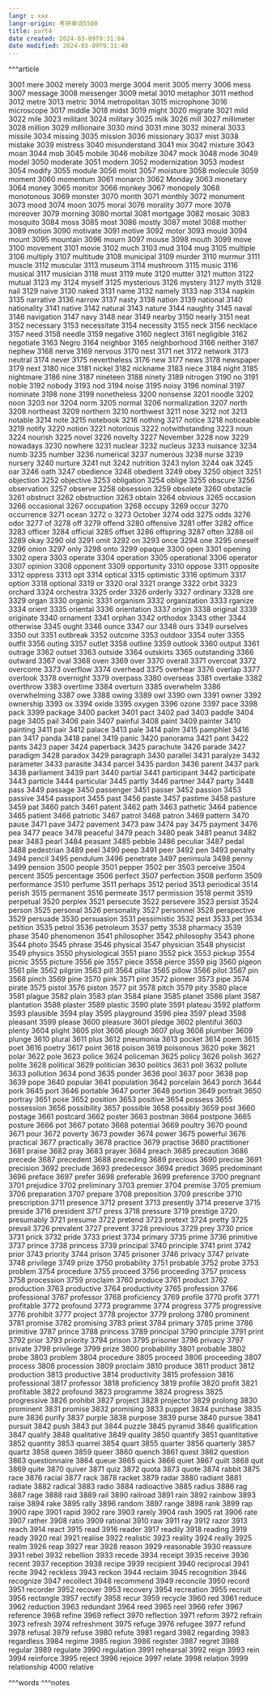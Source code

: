 ```yaml
---
langr : xxx
langr-origin: 考研单词5500
title: part4
date created: 2024-03-09T9:31:04
date modified: 2024-03-09T9:31:40
---
```


^^^article

3001 mere
3002 merely
3003 merge
3004 merit
3005 merry
3006 mess
3007 message
3008 messenger
3009 metal
3010 metaphor
3011 method
3012 metre
3013 metric
3014 metropolitan
3015 microphone
3016 microscope
3017 middle
3018 midst
3019 might
3020 migrate
3021 mild
3022 mile
3023 militant
3024 military
3025 milk
3026 mill
3027 millimeter
3028 million
3029 millionaire
3030 mind
3031 mine
3032 mineral
3033 missile
3034 missing
3035 mission
3036 missionary
3037 mist
3038 mistake
3039 mistress
3040 misunderstand
3041 mix
3042 mixture
3043 moan
3044 mob
3045 mobile
3046 mobilize
3047 mock
3048 mode
3049 model
3050 moderate
3051 modern
3052 modernization
3053 modest
3054 modify
3055 module
3056 moist
3057 moisture
3058 molecule
3059 moment
3060 momentum
3061 monarch
3062 Monday
3063 monetary
3064 money
3065 monitor
3066 monkey
3067 monopoly
3068 monotonous
3069 monster
3070 month
3071 monthly
3072 monument
3073 mood
3074 moon
3075 moral
3076 morality
3077 more
3078 moreover
3079 morning
3080 mortal
3081 mortgage
3082 mosaic
3083 mosquito
3084 moss
3085 most
3086 mostly
3087 motel
3088 mother
3089 motion
3090 motivate
3091 motive
3092 motor
3093 mould
3094 mount
3095 mountain
3096 mourn
3097 mouse
3098 mouth
3099 move
3100 movement
3101 movie
3102 much
3103 mud
3104 mug
3105 multiple
3106 multiply
3107 multitude
3108 municipal
3109 murder
3110 murmur
3111 muscle
3112 muscular
3113 museum
3114 mushroom
3115 music
3116 musical
3117 musician
3118 must
3119 mute
3120 mutter
3121 mutton
3122 mutual
3123 my
3124 myself
3125 mysterious
3126 mystery
3127 myth
3128 nail
3129 naive
3130 naked
3131 name
3132 namely
3133 nap
3134 napkin
3135 narrative
3136 narrow
3137 nasty
3138 nation
3139 national
3140 nationality
3141 native
3142 natural
3143 nature
3144 naughty
3145 naval
3146 navigation
3147 navy
3148 near
3149 nearby
3150 nearly
3151 neat
3152 necessary
3153 necessitate
3154 necessity
3155 neck
3156 necklace
3157 need
3158 needle
3159 negative
3160 neglect
3161 negligible
3162 negotiate
3163 Negro
3164 neighbor
3165 neighborhood
3166 neither
3167 nephew
3168 nerve
3169 nervous
3170 nest
3171 net
3172 network
3173 neutral
3174 never
3175 nevertheless
3176 new
3177 news
3178 newspaper
3179 next
3180 nice
3181 nickel
3182 nickname
3183 niece
3184 night
3185 nightmare
3186 nine
3187 nineteen
3188 ninety
3189 nitrogen
3190 no
3191 noble
3192 nobody
3193 nod
3194 noise
3195 noisy
3196 nominal
3197 nominate
3198 none
3199 nonetheless
3200 nonsense
3201 noodle
3202 noon
3203 nor
3204 norm
3205 normal
3206 normalization
3207 north
3208 northeast
3209 northern
3210 northwest
3211 nose
3212 not
3213 notable
3214 note
3215 notebook
3216 nothing
3217 notice
3218 noticeable
3219 notify
3220 notion
3221 notorious
3222 notwithstanding
3223 noun
3224 nourish
3225 novel
3226 novelty
3227 November
3228 now
3229 nowadays
3230 nowhere
3231 nuclear
3232 nucleus
3233 nuisance
3234 numb
3235 number
3236 numerical
3237 numerous
3238 nurse
3239 nursery
3240 nurture
3241 nut
3242 nutrition
3243 nylon
3244 oak
3245 oar
3246 oath
3247 obedience
3248 obedient
3249 obey
3250 object
3251 objection
3252 objective
3253 obligation
3254 oblige
3255 obscure
3256 observation
3257 observe
3258 obsession
3259 obsolete
3260 obstacle
3261 obstruct
3262 obstruction
3263 obtain
3264 obvious
3265 occasion
3266 occasional
3267 occupation
3268 occupy
3269 occur
3270 occurrence
3271 ocean
3272 o
3273 October
3274 odd
3275 odds
3276 odor
3277 of
3278 off
3279 offend
3280 offensive
3281 offer
3282 office
3283 officer
3284 official
3285 offset
3286 offspring
3287 often
3288 oil
3289 okay
3290 old
3291 omit
3292 on
3293 once
3294 one
3295 oneself
3296 onion
3297 only
3298 onto
3299 opaque
3300 open
3301 opening
3302 opera
3303 operate
3304 operation
3305 operational
3306 operator
3307 opinion
3308 opponent
3309 opportunity
3310 oppose
3311 opposite
3312 oppress
3313 opt
3314 optical
3315 optimistic
3316 optimum
3317 option
3318 optional
3319 or
3320 oral
3321 orange
3322 orbit
3323 orchard
3324 orchestra
3325 order
3326 orderly
3327 ordinary
3328 ore
3329 organ
3330 organic
3331 organism
3332 organization
3333 rganize
3334 orient
3335 oriental
3336 orientation
3337 origin
3338 original
3339 originate
3340 ornament
3341 orphan
3342 orthodox
3343 other
3344 otherwise
3345 ought
3346 ounce
3347 our
3348 ours
3349 ourselves
3350 out
3351 outbreak
3352 outcome
3353 outdoor
3354 outer
3355 outfit
3356 outing
3357 outlet
3358 outline
3359 outlook
3360 output
3361 outrage
3362 outset
3363 outside
3364 outskirts
3365 outstanding
3366 outward
3367 oval
3368 oven
3369 over
3370 overall
3371 overcoat
3372 overcome
3373 overflow
3374 overhead
3375 overhear
3376 overlap
3377 overlook
3378 overnight
3379 overpass
3380 overseas
3381 overtake
3382 overthrow
3383 overtime
3384 overturn
3385 overwhelm
3386 overwhelming
3387 owe
3388 owing
3389 owl
3390 own
3391 owner
3392 ownership
3393 ox
3394 oxide
3395 oxygen
3396 ozone
3397 pace
3398 pack
3399 package
3400 packet
3401 pact
3402 pad
3403 paddle
3404 page
3405 pail
3406 pain
3407 painful
3408 paint
3409 painter
3410 painting
3411 pair
3412 palace
3413 pale
3414 palm
3415 pamphlet
3416 pan
3417 panda
3418 panel
3419 panic
3420 panorama
3421 pant
3422 pants
3423 paper
3424 paperback
3425 parachute
3426 parade
3427 paradigm
3428 paradox
3429 paragraph
3430 parallel
3431 paralyze
3432 parameter
3433 parasite
3434 parcel
3435 pardon
3436 parent
3437 park
3438 parliament
3439 part
3440 partial
3441 participant
3442 participate
3443 particle
3444 particular
3445 partly
3446 partner
3447 party
3448 pass
3449 passage
3450 passenger
3451 passer
3452 passion
3453 passive
3454 passport
3455 past
3456 paste
3457 pastime
3458 pasture
3459 pat
3460 patch
3461 patent
3462 path
3463 pathetic
3464 patience
3465 patient
3466 patriotic
3467 patrol
3468 patron
3469 pattern
3470 pause
3471 pave
3472 pavement
3473 paw
3474 pay
3475 payment
3476 pea
3477 peace
3478 peaceful
3479 peach
3480 peak
3481 peanut
3482 pear
3483 pearl
3484 peasant
3485 pebble
3486 peculiar
3487 pedal
3488 pedestrian
3489 peel
3490 peep
3491 peer
3492 pen
3493 penalty
3494 pencil
3495 pendulum
3496 penetrate
3497 peninsula
3498 penny
3499 pension
3500 people
3501 pepper
3502 per
3503 perceive
3504 percent
3505 percentage
3506 perfect
3507 perfection
3508 perform
3509 performance
3510 perfume
3511 perhaps
3512 period
3513 periodical
3514 perish
3515 permanent
3516 permeate
3517 permission
3518 permit
3519 perpetual
3520 perplex
3521 persecute
3522 persevere
3523 persist
3524 person
3525 personal
3526 personality
3527 personnel
3528 perspective
3529 persuade
3530 persuasion
3531 pessimistic
3532 pest
3533 pet
3534 petition
3535 petrol
3536 petroleum
3537 petty
3538 pharmacy
3539 phase
3540 phenomenon
3541 philosopher
3542 philosophy
3543 phone
3544 photo
3545 phrase
3546 physical
3547 physician
3548 physicist
3549 physics
3550 physiological
3551 piano
3552 pick
3553 pickup
3554 picnic
3555 picture
3556 pie
3557 piece
3558 pierce
3559 pig
3560 pigeon
3561 pile
3562 pilgrim
3563 pill
3564 pillar
3565 pillow
3566 pilot
3567 pin
3568 pinch
3569 pine
3570 pink
3571 pint
3572 pioneer
3573 pipe
3574 pirate
3575 pistol
3576 piston
3577 pit
3578 pitch
3579 pity
3580 place
3581 plague
3582 plain
3583 plan
3584 plane
3585 planet
3586 plant
3587 plantation
3588 plaster
3589 plastic
3590 plate
3591 plateau
3592 platform
3593 plausible
3594 play
3595 playground
3596 plea
3597 plead
3598 pleasant
3599 please
3600 pleasure
3601 pledge
3602 plentiful
3603 plenty
3604 plight
3605 plot
3606 plough
3607 plug
3608 plumber
3609 plunge
3610 plural
3611 plus
3612 pneumonia
3613 pocket
3614 poem
3615 poet
3616 poetry
3617 point
3618 poison
3619 poisonous
3620 poke
3621 polar
3622 pole
3623 police
3624 policeman
3625 policy
3626 polish
3627 polite
3628 political
3629 politician
3630 politics
3631 poll
3632 pollute
3633 pollution
3634 pond
3635 ponder
3636 pool
3637 poor
3638 pop
3639 pope
3640 popular
3641 population
3642 porcelain
3643 porch
3644 pork
3645 port
3646 portable
3647 porter
3648 portion
3649 portrait
3650 portray
3651 pose
3652 position
3653 positive
3654 possess
3655 possession
3656 possibility
3657 possible
3658 possibly
3659 post
3660 postage
3661 postcard
3662 poster
3663 postman
3664 postpone
3665 posture
3666 pot
3667 potato
3668 potential
3669 poultry
3670 pound
3671 pour
3672 poverty
3673 powder
3674 power
3675 powerful
3676 practical
3677 practically
3678 practice
3679 practise
3680 practitioner
3681 praise
3682 pray
3683 prayer
3684 preach
3685 precaution
3686 precede
3687 precedent
3688 preceding
3689 precious
3690 precise
3691 precision
3692 preclude
3693 predecessor
3694 predict
3695 predominant
3696 preface
3697 prefer
3698 preferable
3699 preference
3700 pregnant
3701 prejudice
3702 preliminary
3703 premier
3704 premise
3705 premium
3706 preparation
3707 prepare
3708 preposition
3709 prescribe
3710 prescription
3711 presence
3712 present
3713 presently
3714 preserve
3715 preside
3716 president
3717 press
3718 pressure
3719 prestige
3720 presumably
3721 presume
3722 pretend
3723 pretext
3724 pretty
3725 prevail
3726 prevalent
3727 prevent
3728 previous
3729 prey
3730 price
3731 prick
3732 pride
3733 priest
3734 primary
3735 prime
3736 primitive
3737 prince
3738 princess
3739 principal
3740 principle
3741 print
3742 prior
3743 priority
3744 prison
3745 prisoner
3746 privacy
3747 private
3748 privilege
3749 prize
3750 probability
3751 probable
3752 probe
3753 problem
3754 procedure
3755 proceed
3756 proceeding
3757 process
3758 procession
3759 proclaim
3760 produce
3761 product
3762 production
3763 productive
3764 productivity
3765 profession
3766 professional
3767 professor
3768 proficiency
3769 profile
3770 profit
3771 profitable
3772 profound
3773 programme
3774 progress
3775 progressive
3776 prohibit
3777 project
3778 projector
3779 prolong
3780 prominent
3781 promise
3782 promising
3783 priest
3784 primary
3785 prime
3786 primitive
3787 prince
3788 princess
3789 principal
3790 principle
3791 print
3792 prior
3793 priority
3794 prison
3795 prisoner
3796 privacy
3797 private
3798 privilege
3799 prize
3800 probability
3801 probable
3802 probe
3803 problem
3804 procedure
3805 proceed
3806 proceeding
3807 process
3808 procession
3809 proclaim
3810 produce
3811 product
3812 production
3813 productive
3814 productivity
3815 profession
3816 professional
3817 professor
3818 proficiency
3819 profile
3820 profit
3821 profitable
3822 profound
3823 programme
3824 progress
3825 progressive
3826 prohibit
3827 project
3828 projector
3829 prolong
3830 prominent
3831 promise
3832 promising
3833 puppet
3834 purchase
3835 pure
3836 purify
3837 purple
3838 purpose
3839 purse
3840 pursue
3841 pursuit
3842 push
3843 put
3844 puzzle
3845 pyramid
3846 qualification
3847 qualify
3848 qualitative
3849 quality
3850 quantify
3851 quantitative
3852 quantity
3853 quarrel
3854 quart
3855 quarter
3856 quarterly
3857 quartz
3858 queen
3859 queer
3860 quench
3861 quest
3862 question
3863 questionnaire
3864 queue
3865 quick
3866 quiet
3867 quilt
3868 quit
3869 quite
3870 quiver
3871 quiz
3872 quota
3873 quote
3874 rabbit
3875 race
3876 racial
3877 rack
3878 racket
3879 radar
3880 radiant
3881 radiate
3882 radical
3883 radio
3884 radioactive
3885 radius
3886 rag
3887 rage
3888 raid
3889 rail
3890 railroad
3891 rain
3892 rainbow
3893 raise
3894 rake
3895 rally
3896 random
3897 range
3898 rank
3899 rap
3900 rape
3901 rapid
3902 rare
3903 rarely
3904 rash
3905 rat
3906 rate
3907 rather
3908 ratio
3909 rational
3910 raw
3911 ray
3912 razor
3913 reach
3914 react
3915 read
3916 reader
3917 readily
3918 reading
3919 ready
3920 real
3921 realise
3922 realistic
3923 reality
3924 really
3925 realm
3926 reap
3927 rear
3928 reason
3929 reasonable
3930 reassure
3931 rebel
3932 rebellion
3933 recede
3934 receipt
3935 receive
3936 recent
3937 reception
3938 recipe
3939 recipient
3940 reciprocal
3941 recite
3942 reckless
3943 reckon
3944 reclaim
3945 recognition
3946 recognize
3947 recollect
3948 recommend
3949 reconcile
3950 record
3951 recorder
3952 recover
3953 recovery
3954 recreation
3955 recruit
3956 rectangle
3957 rectify
3958 recur
3959 recycle
3960 red
3961 reduce
3962 reduction
3963 redundant
3964 reed
3965 reel
3966 refer
3967 reference
3968 refine
3969 reflect
3970 reflection
3971 reform
3972 refrain
3973 refresh
3974 refreshment
3975 refuge
3976 refugee
3977 refund
3978 refusal
3979 refuse
3980 refute
3981 regard
3982 regarding
3983 regardless
3984 regime
3985 region
3986 register
3987 regret
3988 regular
3989 regulate
3990 regulation
3991 rehearsal
3992 reign
3993 rein
3994 reinforce
3995 reject
3996 rejoice
3997 relate
3998 relation
3999 relationship
4000 relative



^^^words
^^^notes
